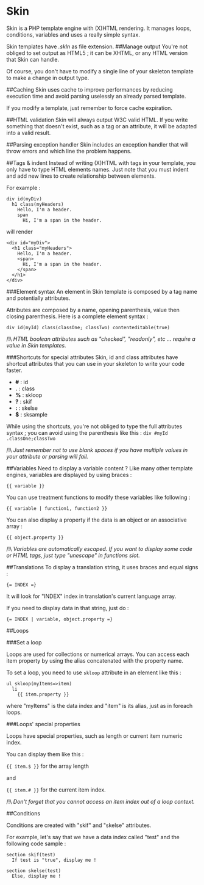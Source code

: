 # Skin
Skin is a PHP template engine with (X)HTML rendering. It manages loops, conditions, variables and uses a really simple syntax.

Skin templates have _.skln_ as file extension.
##Manage output
You're not obliged to set output as HTML5 ; it can be XHTML, or any HTML version that Skin can handle.

Of course, you don't have to modify a single line of your skeleton template to make a change in output type.

##Caching
Skin uses cache to improve performances by reducing execution time and avoid parsing uselessly an already parsed template.

If you modify a template, just remember to force cache expiration.

##HTML validation
Skin will always output W3C valid HTML. If you write something that doesn't exist, such as a tag or an attribute, it will
be adapted into a valid result.

##Parsing exception handler
Skin includes an exception handler that will throw errors and which line the problem happens.

##Tags & indent
Instead of writing (X)HTML with tags in your template, you only have to type HTML elements names. 
Just note that you must indent and add new lines to create relationship between elements.

For example :

```
div id(myDiv)
  h1 class(myHeaders)
    Hello, I'm a header.
    span
      Hi, I'm a span in the header.
```
will render
```
<div id="myDiv">
  <h1 class="myHeaders">
    Hello, I'm a header.
    <span>
      Hi, I'm a span in the header.
    </span>
  </h1>
</div>
```

###Element syntax
An element in Skin template is composed by a tag name and potentially attributes.

Attributes are composed by a name, opening parenthesis, value then closing parenthesis.
Here is a complete element syntax :

`div id(myId) class(classOne; classTwo) contenteditable(true)`

/!\ _HTML boolean attributes such as "checked", "readonly", etc ... require a value in Skin templates._

###Shortcuts for special attributes
Skin, id and class attributes have shortcut attributes that you can use in your skeleton to write your code faster.

<ul>
<li><b>#</b> : id</li>
<li><b>.</b> : class</li>
<li><b>%</b> : skloop</li>
<li><b>?</b> : skif</li>
<li><b>:</b> : skelse</li>
<li><b>$</b> : sksample</li>
</ul>

While using the shortcuts, you're not obliged to type the full attributes syntax ; you can avoid using the parenthesis like this :
`div #myId .classOne;classTwo`

/!\ _Just remember not to use blank spaces if you have multiple values in your attribute or parsing will fail._

##Variables
Need to display a variable content ? Like many other template engines, variables are displayed by using braces :

`{{ variable }}`

You can use treatment functions to modify these variables like following :

`{{ variable | function1, function2 }}`

You can also display a property if the data is an object or an associative array :

`{{ object.property }}`

/!\ _Variables are automatically escaped. If you want to display some code or HTML tags, just type "unescape" in functions slot._

##Translations
To display a translation string, it uses braces and equal signs :

`{= INDEX =}`

It will look for "INDEX" index in translation's current language array.

If you need to display data in that string, just do :

`{= INDEX | variable, object.property =}`


##Loops

###Set a loop

Loops are used for collections or numerical arrays. You can access each item property by using the alias concatenated with the property name.

To set a loop, you need to use `skloop` attribute in an element like this :

```
ul skloop(myItems=>item)
  li
    {{ item.property }}
```
where "myItems" is the data index and "item" is its alias, just as in foreach loops.


###Loops' special properties

Loops have special properties, such as length or current item numeric index.

You can display them like this :

`{{ item.$ }}` for the array length

and

`{{ item.# }}` for the current item index.

/!\ _Don't forget that you cannot access an item index out of a loop context._

##Conditions

Conditions are created with "skif" and "skelse" attributes.

For example, let's say that we have a data index called "test" and the following code sample :

```
section skif(test)
  If test is "true", display me !
  
section skelse(test)
  Else, display me !
```


